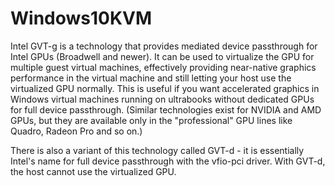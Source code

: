 # Windows10KVM
Intel GVT-g is a technology that provides mediated device passthrough for Intel GPUs (Broadwell and newer). It can be used to virtualize the GPU for multiple guest virtual machines, effectively providing near-native graphics performance in the virtual machine and still letting your host use the virtualized GPU normally. This is useful if you want accelerated graphics in Windows virtual machines running on ultrabooks without dedicated GPUs for full device passthrough. (Similar technologies exist for NVIDIA and AMD GPUs, but they are available only in the "professional" GPU lines like Quadro, Radeon Pro and so on.)

There is also a variant of this technology called GVT-d - it is essentially Intel's name for full device passthrough with the vfio-pci driver. With GVT-d, the host cannot use the virtualized GPU.
